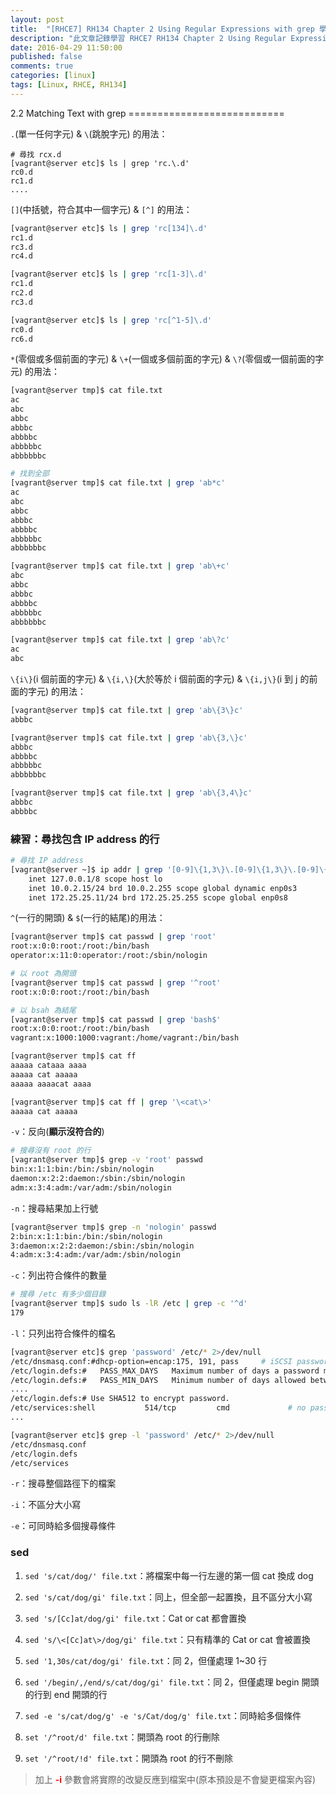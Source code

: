 ```yaml
---
layout: post
title:  "[RHCE7] RH134 Chapter 2 Using Regular Expressions with grep 學習筆記"
description: "此文章記錄學習 RHCE7 RH134 Chapter 2 Using Regular Expressions with grep 留下的內容"
date: 2016-04-29 11:50:00
published: false
comments: true
categories: [linux]
tags: [Linux, RHCE, RH134]
---
```


<a name="ch2.2" />
2.2 Matching Text with grep
===========================

`.`(單一任何字元) & `\`(跳脫字元) 的用法：

```
# 尋找 rcx.d
[vagrant@server etc]$ ls | grep 'rc.\.d'
rc0.d
rc1.d
....
```

`[]`(中括號，符合其中一個字元) & `[^]` 的用法：

```bash
[vagrant@server etc]$ ls | grep 'rc[134]\.d'
rc1.d
rc3.d
rc4.d

[vagrant@server etc]$ ls | grep 'rc[1-3]\.d'
rc1.d
rc2.d
rc3.d

[vagrant@server etc]$ ls | grep 'rc[^1-5]\.d'
rc0.d
rc6.d
```

`*`(零個或多個前面的字元) & `\+`(一個或多個前面的字元) & `\?`(零個或一個前面的字元) 的用法：

```bash
[vagrant@server tmp]$ cat file.txt
ac
abc
abbc
abbbc
abbbbc
abbbbbc
abbbbbbc

# 找到全部
[vagrant@server tmp]$ cat file.txt | grep 'ab*c'
ac
abc
abbc
abbbc
abbbbc
abbbbbc
abbbbbbc

[vagrant@server tmp]$ cat file.txt | grep 'ab\+c'
abc
abbc
abbbc
abbbbc
abbbbbc
abbbbbbc

[vagrant@server tmp]$ cat file.txt | grep 'ab\?c'
ac
abc
```

`\{i\}`(i 個前面的字元) & `\{i,\}`(大於等於 i 個前面的字元) & `\{i,j\}`(i 到 j 的前面的字元) 的用法：

```bash
[vagrant@server tmp]$ cat file.txt | grep 'ab\{3\}c'
abbbc

[vagrant@server tmp]$ cat file.txt | grep 'ab\{3,\}c'
abbbc
abbbbc
abbbbbc
abbbbbbc

[vagrant@server tmp]$ cat file.txt | grep 'ab\{3,4\}c'
abbbc
abbbbc
```

### 練習：尋找包含 IP address 的行

```bash
# 尋找 IP address
[vagrant@server ~]$ ip addr | grep '[0-9]\{1,3\}\.[0-9]\{1,3\}\.[0-9]\{1,3\}\.[0-9]\{1,3\}'
    inet 127.0.0.1/8 scope host lo
    inet 10.0.2.15/24 brd 10.0.2.255 scope global dynamic enp0s3
    inet 172.25.25.11/24 brd 172.25.25.255 scope global enp0s8
```

`^`(一行的開頭) & `$`(一行的結尾)的用法：

```bash
[vagrant@server tmp]$ cat passwd | grep 'root'
root:x:0:0:root:/root:/bin/bash
operator:x:11:0:operator:/root:/sbin/nologin

# 以 root 為開頭
[vagrant@server tmp]$ cat passwd | grep '^root'
root:x:0:0:root:/root:/bin/bash

# 以 bsah 為結尾
[vagrant@server tmp]$ cat passwd | grep 'bash$'
root:x:0:0:root:/root:/bin/bash
vagrant:x:1000:1000:vagrant:/home/vagrant:/bin/bash
```

```bash
[vagrant@server tmp]$ cat ff
aaaaa cataaa aaaa
aaaaa cat aaaaa
aaaaa aaaacat aaaa

[vagrant@server tmp]$ cat ff | grep '\<cat\>'
aaaaa cat aaaaa
```

`-v`：反向(**顯示沒符合的**)

```bash
# 搜尋沒有 root 的行
[vagrant@server tmp]$ grep -v 'root' passwd
bin:x:1:1:bin:/bin:/sbin/nologin
daemon:x:2:2:daemon:/sbin:/sbin/nologin
adm:x:3:4:adm:/var/adm:/sbin/nologin
```

`-n`：搜尋結果加上行號

```bash
[vagrant@server tmp]$ grep -n 'nologin' passwd
2:bin:x:1:1:bin:/bin:/sbin/nologin
3:daemon:x:2:2:daemon:/sbin:/sbin/nologin
4:adm:x:3:4:adm:/var/adm:/sbin/nologin
```

`-c`：列出符合條件的數量

```bash
# 搜尋 /etc 有多少個目錄
[vagrant@server tmp]$ sudo ls -lR /etc | grep -c '^d'
179
```

`-l`：只列出符合條件的檔名

```bash
[vagrant@server etc]$ grep 'password' /etc/* 2>/dev/null
/etc/dnsmasq.conf:#dhcp-option=encap:175, 191, pass     # iSCSI password
/etc/login.defs:#	PASS_MAX_DAYS	Maximum number of days a password may be used.
/etc/login.defs:#	PASS_MIN_DAYS	Minimum number of days allowed between password changes.
....
/etc/login.defs:# Use SHA512 to encrypt password.
/etc/services:shell           514/tcp         cmd             # no passwords used
...

[vagrant@server etc]$ grep -l 'password' /etc/* 2>/dev/null
/etc/dnsmasq.conf
/etc/login.defs
/etc/services
```

`-r`：搜尋整個路徑下的檔案

`-i`：不區分大小寫

`-e`：可同時給多個搜尋條件

### sed

1. `sed 's/cat/dog/' file.txt`：將檔案中每一行左邊的第一個 cat 換成 dog

2. `sed 's/cat/dog/gi' file.txt`：同上，但全部一起置換，且不區分大小寫

3. `sed 's/[Cc]at/dog/gi' file.txt`：Cat or cat 都會置換

4. `sed 's/\<[Cc]at\>/dog/gi' file.txt`：只有精準的 Cat or cat 會被置換

5. `sed '1,30s/cat/dog/gi' file.txt`：同 2，但僅處理 1~30 行

6. `sed '/begin/,/end/s/cat/dog/gi' file.txt`：同 2，但僅處理 begin 開頭的行到 end 開頭的行

7. `sed -e 's/cat/dog/g' -e 's/Cat/dog/g' file.txt`：同時給多個條件

8. `set '/^root/d' file.txt`：開頭為 root 的行刪除

8. `set '/^root/!d' file.txt`：開頭為 root 的行不刪除

> 加上 **<font color='red'>-i</font>** 參數會將實際的改變反應到檔案中(原本預設是不會變更檔案內容)
